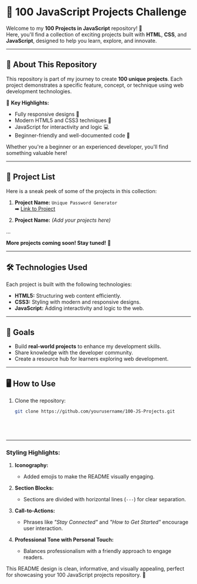 # 🚀 100 JavaScript Projects Challenge  

Welcome to my **100 Projects in JavaScript** repository! 🎉  
Here, you'll find a collection of exciting projects built with **HTML**, **CSS**, and **JavaScript**, designed to help you learn, explore, and innovate.  

---

## 🌟 About This Repository  

This repository is part of my journey to create **100 unique projects**. Each project demonstrates a specific feature, concept, or technique using web development technologies.  

🔑 **Key Highlights:**  
- Fully responsive designs 📱  
- Modern HTML5 and CSS3 techniques 🎨  
- JavaScript for interactivity and logic 💻  
- Beginner-friendly and well-documented code 📝  

Whether you're a beginner or an experienced developer, you'll find something valuable here!  

---

## 📂 Project List  

Here is a sneak peek of some of the projects in this collection:  

1. **Project Name:** `Unique Password Generator`  
   ➡ [Link to Project](#)  

2. **Project Name:** *(Add your projects here)*  

...

**More projects coming soon! Stay tuned!** 🔔  

---

## 🛠️ Technologies Used  

Each project is built with the following technologies:  

- **HTML5:** Structuring web content efficiently.  
- **CSS3:** Styling with modern and responsive designs.  
- **JavaScript:** Adding interactivity and logic to the web.  

---

## 🎯 Goals  

- Build **real-world projects** to enhance my development skills.  
- Share knowledge with the developer community.  
- Create a resource hub for learners exploring web development.  

---

## 🖥️ How to Use  

1. Clone the repository:  
   ```bash
   git clone https://github.com/yourusername/100-JS-Projects.git






---

### **Styling Highlights:**  

1. **Iconography:**  
   - Added emojis to make the README visually engaging.  

2. **Section Blocks:**  
   - Sections are divided with horizontal lines (`---`) for clear separation.  

3. **Call-to-Actions:**  
   - Phrases like *"Stay Connected"* and *"How to Get Started"* encourage user interaction.  

4. **Professional Tone with Personal Touch:**  
   - Balances professionalism with a friendly approach to engage readers.  

This README design is clean, informative, and visually appealing, perfect for showcasing your 100 JavaScript projects repository. 🚀
